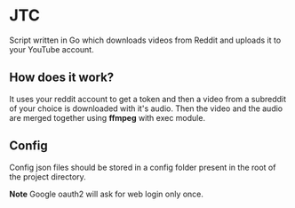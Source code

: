 # JTC
Script written in Go which downloads videos from Reddit and uploads it to your YouTube account.

## How does it work?
It uses your reddit account to get a token and then a video from a subreddit of your choice is downloaded with it's audio. 
Then the video and the audio are merged together using **ffmpeg** with exec module.

## Config
Config json files should be stored in a config folder present in the root of the project directory. 

**Note** 
Google oauth2 will ask for web login only once.
